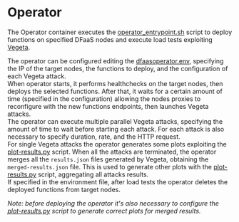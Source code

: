 # Operator
The Operator container executes the [operator_entrypoint.sh](./docker/files/operator_entrypoint.sh) script to deploy functions on specified DFaaS nodes and execute load tests exploiting [Vegeta](https://github.com/tsenart/vegeta). 

The operator can be configured editing the [dfaasoperator.env](dfaasoperator.env), specifying the IP of the target nodes, the functions to deploy, and the configuration of each Vegeta attack.  
When operator starts, it performs healthchecks on the target nodes, then deploys the selected functions. After that, it waits for a certain amount of time (specified in the configuration) allowing the nodes proxies to reconfigure with the new functions endpoints, then launches Vegeta attacks.  
The operator can execute multiple parallel Vegeta attacks, specifying the amount of time to wait before starting each attack. For each attack is also necessary to specify duration, rate, and the HTTP request.  
For single Vegeta attacks the operator generates some plots exploiting the [plot-results.py](docker/files/plot-results.py) script. When all the attacks are terminated, the operator merges all the `results.json` files generated by Vegeta, obtaining the `merged-results.json` file. This is used to generate other plots with the [plot-results.py](docker/files/plot-results.py) script, aggregating all attacks results.  
If specified in the environment file, after load tests the operator deletes the deployed functions from target nodes.

_Note: before deploying the operator it's also necessary to configure the [plot-results.py](docker/files/plot-results.py) script to generate correct plots for merged results._   